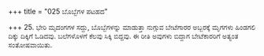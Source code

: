 +++
title = "025 ಬೊಬ್ಬೆಗಳ ಪಟಹದ"

+++
25. ಭೇರಿ ಮೃದಂಗಗಳ ಸದ್ದು, ಬೊಬ್ಬೆಗಳನ್ನು ಮಾಡುತ್ತಾ ನುಗ್ಗುವ ಬೇಟೆಗಾರರ ಅಬ್ಬರಕ್ಕೆ ಮೃಗಗಳು ಹಿಂಡಗಲಿ ದಿಕ್ಕು ದಿಕ್ಕಿಗೆ ಓಡಿದವು. ಬಲೆಗಳೊಳಗೆ ಕೆಲವು ಸಿಕ್ಕಿ ಬಿದ್ದವು. ಈ ರೀತಿ ಅವುಗಳು ಬಿದ್ದಾಗ ಬೇಟೆಕಾರರಿಗೆ ಅತ್ಯಂತ ಸಂತೋಷವಾಯಿತು.